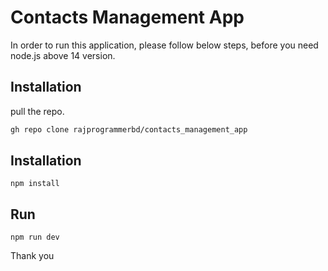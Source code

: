 # Contacts Management App

In order to run this application, please follow below steps, before you need node.js above 14 version.

## Installation

pull the repo.

```bash
gh repo clone rajprogrammerbd/contacts_management_app
```

## Installation

```
npm install
```

## Run

```
npm run dev
```

Thank you